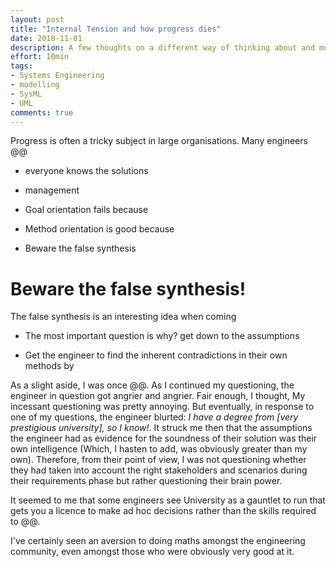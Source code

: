 ```yaml
---
layout: post
title: "Internal Tension and how progress dies"
date: 2018-11-01
description: A few thoughts on a different way of thinking about and modelling Use Cases using SysML/UML.
effort: 10min
tags:
- Systems Engineering
- modelling
- SysML
- UML
comments: true
---
```


Progress is often a tricky subject in large organisations. Many engineers @@
- everyone knows the solutions
- management

- Goal orientation fails because
- Method orientation is good because
- Beware the false synthesis

# Beware the false synthesis!

The false synthesis is an interesting idea when coming

- The most important question is why? get down to the assumptions

- Get the engineer to find the inherent contradictions in their own methods by

As a slight aside, I was once @@. As I continued my questioning, the engineer in question got angrier and angrier. Fair enough, I thought, My incessant questioning was pretty annoying. But eventually, in response to one of my questions, the engineer blurted: *I have a degree from [very prestigious university], so I know!*. It struck me then that the assumptions the engineer had as evidence for the soundness of their solution was their own intelligence (Which, I hasten to add, was obviously greater than my own). Therefore, from their point of view, I was not questioning whether they had taken into account the right stakeholders and scenarios during their requirements phase but rather questioning their brain power.

It seemed to me that some engineers see University as a gauntlet to run that gets you a licence to make ad hoc decisions rather than the skills required to @@.

I've certainly seen an aversion to doing maths amongst the engineering community, even amongst those who were obviously very good at it.

